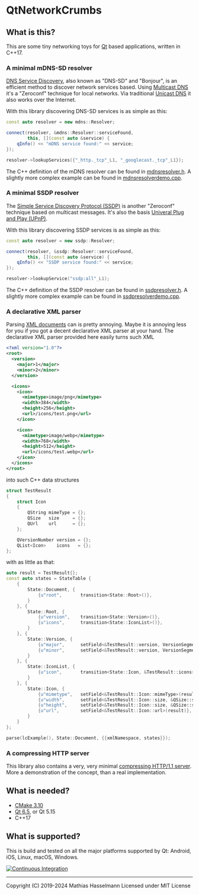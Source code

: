 # QtNetworkCrumbs

## What is this?

This are some tiny networking toys for [Qt][qt-opensource] based applications, written in C++17.

### A minimal mDNS-SD resolver

[DNS Service Discovery][DNS-SD], also known as "DNS-SD" and "Bonjour", is an efficient method to discover
network services based. Using [Multicast DNS][mDNS] it's a "Zeroconf" technique for local networks. Via
traditional [Unicast DNS][DNS] it also works over the Internet.

With this library discovering DNS-SD services is as simple as this:

```C++
const auto resolver = new mdns::Resolver;

connect(resolver, &mdns::Resolver::serviceFound,
        this, [](const auto &service) {
    qInfo() << "mDNS service found:" << service;
});

resolver->lookupServices({"_http._tcp"_L1, "_googlecast._tcp"_L1});
```

The C++ definition of the mDNS resolver can be found in [mdnsresolver.h](mdns/mdnsresolver.h).
A slightly more complex example can be found in [mdnsresolverdemo.cpp](mdns/mdnsresolverdemo.cpp).

### A minimal SSDP resolver

The [Simple Service Discovery Protocol (SSDP)][SSDP] is another "Zeroconf" technique based on multicast messages.
It's also the basis [Univeral Plug and Play (UPnP)][UPnP].

With this library discovering SSDP services is as simple as this:

```C++
const auto resolver = new ssdp::Resolver;

connect(resolver, &ssdp::Resolver::serviceFound,
        this, [](const auto &service) {
    qInfo() << "SSDP service found:" << service;
});

resolver->lookupService("ssdp:all"_L1);
```

The C++ definition of the SSDP resolver can be found in [ssdpresolver.h](ssdp/ssdpresolver.h).
A slightly more complex example can be found in [ssdpresolverdemo.cpp](ssdp/ssdpresolverdemo.cpp).

### A declarative XML parser

Parsing [XML documents][XML] can is pretty annoying.
Maybe it is annoying less for you if you got a decent declarative XML parser at your hand.
The declarative XML parser provided here easily turns such XML

```XML
<?xml version="1.0"?>
<root>
  <version>
    <major>1</major>
    <minor>2</minor>
  </version>

  <icons>
    <icon>
      <mimetype>image/png</mimetype>
      <width>384</width>
      <height>256</height>
      <url>/icons/test.png</url>
    </icon>

    <icon>
      <mimetype>image/webp</mimetype>
      <width>768</width>
      <height>512</height>
      <url>/icons/test.webp</url>
    </icon>
  </icons>
</root>
```

into such C++ data structures

```C++
struct TestResult
{
    struct Icon
    {
        QString mimeType = {};
        QSize   size     = {};
        QUrl    url      = {};
    };

    QVersionNumber version = {};
    QList<Icon>    icons   = {};
};
```

with as little as that:

```C++
auto result = TestResult{};
const auto states = StateTable {
    {
        State::Document, {
            {u"root",       transition<State::Root>()},
        }
    }, {
        State::Root, {
            {u"version",    transition<State::Version>()},
            {u"icons",      transition<State::IconList>()},
        }
    }, {
        State::Version, {
            {u"major",      setField<&TestResult::version, VersionSegment::Major>(result)},
            {u"minor",      setField<&TestResult::version, VersionSegment::Minor>(result)},
        }
    }, {
        State::IconList, {
            {u"icon",       transition<State::Icon, &TestResult::icons>(result)},
        }
    }, {
        State::Icon, {
            {u"mimetype",   setField<&TestResult::Icon::mimeType>(result)},
            {u"width",      setField<&TestResult::Icon::size, &QSize::setWidth>(result)},
            {u"height",     setField<&TestResult::Icon::size, &QSize::setHeight>(result)},
            {u"url",        setField<&TestResult::Icon::url>(result)},
        }
    }
};

parse(lcExample(), State::Document, {{xmlNamespace, states}});
```

### A compressing HTTP server

This library also contains a very, very minimal [compressing HTTP/1.1 server](http/compressingserver.cpp).
More a demonstration of the concept, than a real implementation.

## What is needed?

- [CMake 3.10](https://cmake.org/)
- [Qt 6.5][qt-opensource], or Qt 5.15
- C++17

## What is supported?

This is build and tested on all the major platforms supported by Qt:
Android, iOS, Linux, macOS, Windows.

[![Continuous Integration][build-status.svg]][build-status]

---

Copyright (C) 2019-2024 Mathias Hasselmann
Licensed under MIT License

<!-- some more complex links -->
[build-status.svg]: https://github.com/hasselmm/QtNetworkCrumbs/actions/workflows/integration.yaml/badge.svg
[build-status]:     https://github.com/hasselmm/QtNetworkCrumbs/actions/workflows/integration.yaml

[qt-opensource]:    https://www.qt.io/download-open-source

[DNS-SD]:           https://en.wikipedia.org/wiki/Zero-configuration_networking#DNS-SD
[DNS]:              https://en.wikipedia.org/wiki/Domain_Name_System#DNS_message_format
[mDNS]:             https://en.wikipedia.org/wiki/Multicast_DNS
[SSDP]:             https://en.wikipedia.org/wiki/Simple_Service_Discovery_Protocol
[UPnP]:             https://en.wikipedia.org/wiki/Universal_Plug_and_Play
[XML]:              https://en.wikipedia.org/wiki/XML
